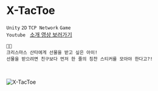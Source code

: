 # X-TacToe
`Unity` `2D` `TCP Network` `Game`
<br>
`Youtube` &nbsp; [소개 영상 보러가기](https://www.youtube.com/watch?v=2ScuBz1I8GI)
<br>

```
🎄🎁
크리스마스 산타에게 선물을 받고 싶은 아이!
선물을 받으려면 친구보다 먼저 한 줄의 칭찬 스티커를 모아야 한다고?!
```
  
<br>


![X-TacToe](https://github.com/xaesu/Unity-TicTacToe/assets/133942666/06466e32-0449-4704-b71f-cf512de8e399)
